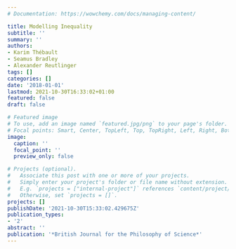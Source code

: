 ```yaml
---
# Documentation: https://wowchemy.com/docs/managing-content/

title: Modelling Inequality
subtitle: ''
summary: ''
authors:
- Karim Thébault
- Seamus Bradley
- Alexander Reutlinger
tags: []
categories: []
date: '2018-01-01'
lastmod: 2021-10-30T16:33:02+01:00
featured: false
draft: false

# Featured image
# To use, add an image named `featured.jpg/png` to your page's folder.
# Focal points: Smart, Center, TopLeft, Top, TopRight, Left, Right, BottomLeft, Bottom, BottomRight.
image:
  caption: ''
  focal_point: ''
  preview_only: false

# Projects (optional).
#   Associate this post with one or more of your projects.
#   Simply enter your project's folder or file name without extension.
#   E.g. `projects = ["internal-project"]` references `content/project/deep-learning/index.md`.
#   Otherwise, set `projects = []`.
projects: []
publishDate: '2021-10-30T15:33:02.429675Z'
publication_types:
- '2'
abstract: ''
publication: '*British Journal for the Philosophy of Science*'
---
```

